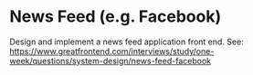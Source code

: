 # News Feed (e.g. Facebook)

Design and implement a news feed application front end. See: https://www.greatfrontend.com/interviews/study/one-week/questions/system-design/news-feed-facebook
